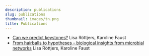 ```yaml
---
description: publications
slug: publications
thumbnail: images/tn.png
title: Publications
---
```


<ul>
  <li><a href="https://www.nature.com/articles/s41579-018-0132-y">Can we predict keystones?</a> Lisa Röttjers, Karoline Faust</li>
  <li><a href="https://academic.oup.com/femsre/article/42/6/761/5061627">From hairballs to hypotheses - biological insights from microbial networks</a> Lisa Röttjers, Karoline Faust</li>
</ul>

